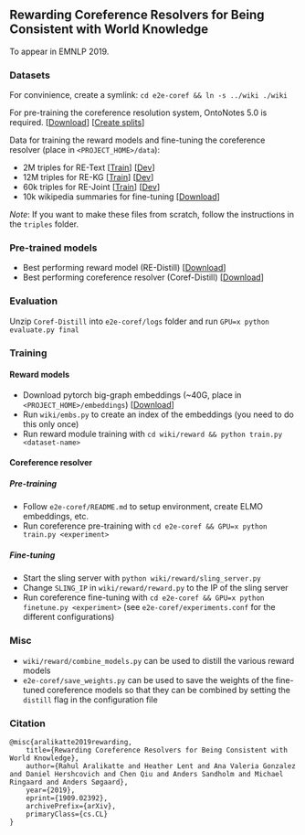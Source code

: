 ## Rewarding Coreference Resolvers for Being Consistent with World Knowledge

To appear in EMNLP 2019.

### Datasets

For convinience, create a symlink: `cd e2e-coref && ln -s ../wiki ./wiki`

For pre-training the coreference resolution system, OntoNotes 5.0 is required. [[Download](https://catalog.ldc.upenn.edu/LDC2013T19)] [[Create splits](https://github.com/rahular/coref-rl/blob/master/e2e-coref/setup_training.sh)]

Data for training the reward models and fine-tuning the coreference resolver (place in `<PROJECT_HOME>/data`):

- 2M triples for RE-Text [[Train](https://drive.google.com/open?id=1OkmeevtBBke2iNCBEwtbY52LhAb5eY3S)] [[Dev](https://drive.google.com/open?id=17-0fyHHiwiVE8m_4Rrqhbig7Vj8IEuxh)]
- 12M triples for RE-KG [[Train](https://drive.google.com/open?id=1fyIAecXKhfo6yy5LylJw4I7OLrRuA9-f)] [[Dev](https://drive.google.com/open?id=16fHcg3wYJqENRQ0o8WZV8ZC4luGnMuIH)]
- 60k triples for RE-Joint [[Train](https://drive.google.com/open?id=1UKLKJN_6WuTBqMTOG5VQIOe0Ef5EGQpF)] [[Dev](https://drive.google.com/open?id=1QRQQcxNOLAGYdVbbWptdjFzM9uWWmwuj)]
- 10k wikipedia summaries for fine-tuning [[Download](https://drive.google.com/open?id=1twtOxrCGRUnEHzk8VD8obeZS7N3Ms8mK)]

*Note*: If you want to make these files from scratch, follow the instructions in the `triples` folder.

### Pre-trained models

- Best performing reward model (RE-Distill) [[Download](https://drive.google.com/open?id=1ewyia0ai28j9rOixJNyXUPdYfS4Z46v1)]
- Best performing coreference resolver (Coref-Distill) [[Download](https://drive.google.com/open?id=1KkNHOqUfSNwgD0bITI-5HCzq04nSvYIR)]

### Evaluation

Unzip `Coref-Distill` into `e2e-coref/logs` folder and run `GPU=x python evaluate.py final`

### Training

#### Reward models
- Download pytorch big-graph embeddings (~40G, place in `<PROJECT_HOME>/embeddings`) [[Download](https://dl.fbaipublicfiles.com/torchbiggraph/wikidata_translation_v1_vectors.npy.gz)]
- Run `wiki/embs.py` to create an index of the embeddings (you need to do this only once)
- Run reward module training with `cd wiki/reward && python train.py <dataset-name>`

#### Coreference resolver
##### Pre-training
- Follow `e2e-coref/README.md` to setup environment, create ELMO embeddings, etc.
- Run coreference pre-training with `cd e2e-coref && GPU=x python train.py <experiment>` 

##### Fine-tuning
- Start the sling server with `python wiki/reward/sling_server.py`
- Change `SLING_IP` in `wiki/reward/reward.py` to the IP of the sling server
- Run coreference fine-tuning with `cd e2e-coref && GPU=x python finetune.py <experiment>` (see `e2e-coref/experiments.conf` for the different configurations)

### Misc
- `wiki/reward/combine_models.py` can be used to distill the various reward models
- `e2e-coref/save_weights.py` can be used to save the weights of the fine-tuned coreference models so that they can be combined by setting the `distill` flag in the configuration file

### Citation
```
@misc{aralikatte2019rewarding,
    title={Rewarding Coreference Resolvers for Being Consistent with World Knowledge},
    author={Rahul Aralikatte and Heather Lent and Ana Valeria Gonzalez and Daniel Hershcovich and Chen Qiu and Anders Sandholm and Michael Ringaard and Anders Søgaard},
    year={2019},
    eprint={1909.02392},
    archivePrefix={arXiv},
    primaryClass={cs.CL}
}
```
